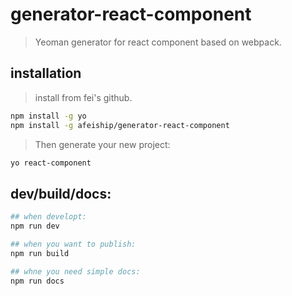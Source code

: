 # generator-react-component
> Yeoman generator for react component based on webpack.

## installation
> install from fei's github.
```bash
npm install -g yo
npm install -g afeiship/generator-react-component
```

> Then generate your new project:
```bash
yo react-component
```


## dev/build/docs:
```bash
## when developt:
npm run dev

## when you want to publish:
npm run build

## whne you need simple docs:
npm run docs
```
